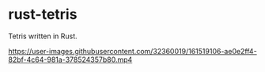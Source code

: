 # rust-tetris
Tetris written in Rust.


https://user-images.githubusercontent.com/32360019/161519106-ae0e2ff4-82bf-4c64-981a-378524357b80.mp4

